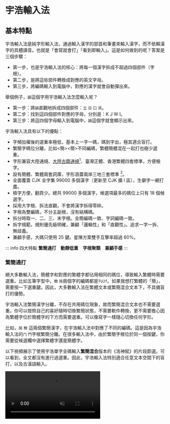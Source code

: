 # 宇浩輸入法

## 基本特點

宇浩輸入法是純字形輸入法，通過輸入漢字的部首和筆畫來輸入漢字，而不依賴漢字的具體讀音。也就是「會寫就會打」「看到即輸入」。這是如何做到的呢？答案是三個步驟：

- 第一步，也是宇浩輸入法的核心：將每一個漢字拆成不超過四個部件（字根）。
- 第二步，是將這些部件轉換成對應的英文字母。
- 第三步，將編碼輸入到電腦中，對應的漢字就會自動彈出來。

舉個例子，`韻`這個字用宇浩輸入法怎麼輸入呢？

- 第一步：將`韻`直觀地拆成四個部件：`立` `日` `口` `貝`。
- 第二步：找到這四個部件對應的字母，分別是：K J W I。
- 第三步：將這四個字母輸入到電腦中，`韻`這個字就會顯示出來。

宇浩輸入法具有以下的優點：

- 字頻加權後的選重率極低，基本上一字一碼，碼到字出，極其適合盲打。
- 繁簡字碼位分離，比如<簡><簡>不同編碼，繁體簡體混在一起打也極少選重。
- 字形兼容大陸通規、[大陸古籍通規](/docs/guji)[^guji_standards]、臺灣正體、香港繁體四套標準，方便檢字。
- 設有簡體、繁體兩套詞庫，字形涵蓋兩岸三地三套標準 [^opencc]。
- 全面覆蓋 CJK 全字集 99000 多個漢字（更新至 CJK 擴 I 區），生僻字一網打盡。
- 檢字方便，翻頁少。總共 99000 多個漢字，候選項最多的碼位上只有 18 個候選字。
- 採用大字根、拆法直觀，不會將漢字拆得零碎。
- 字根為雙編碼，不分主副根，沒有結構碼。
- 拆分時取一、二、三、末字根。全簡編碼一致、字詞編碼一致。
- 拆字規範，規則優先級明確，兼顧「邏輯性」和「直觀性」。追求一字一拆、無歧義。
- 兼顧手感，大碼只使用 25 鍵。星陳方案雙手互擊率超過 60%。

::: info 四大特點
**繁簡通打　動靜低重　字根聚類　兼顧手感**
:::

### 繁簡通打

絕大多數輸入法，簡體字和對應的繁體字都佔用相同的碼位，導致輸入繁體時需要選重。比如五筆字型中，`簡` `简`兩個字的編碼都是`TUJf`。如果我想打繁體的「簡」，需要按一下選重鍵。因此，大多數輸入法在繁體文本或繁簡混合文本下，不具備盲打的優勢。

宇浩輸入法繁簡漢字分離，不存在共用碼位現象，故而繁簡混合文本也不需要選重。你可以按照自己的喜好隨時切換繁簡狀態，不需要軟件轉換，更不需要擔心因為繁體字位於簡體字的下方而需要選重。可以像寫字一樣隨心切換任何字形。

比如，`简` `簡` 這兩個繁簡漢字，在宇浩輸入法中對應了不同的編碼。這是因為宇浩輸入法的`门` `門`字根繁簡分離。在很多輸入法中，由於繁簡字根位於同一個按鍵，你需要從候選欄中選擇繁體字還是簡體字。

以下視頻展示了使用宇浩單字全碼輸入**繁簡混合**版本的《洛神賦》的片段節選。可以看到，全文都沒有進行過選重。因此，宇浩輸入法特別適合任意文本空間下的盲打，以及古漢語輸入。

<video src='/yuhao-example.mp4' loop controls muted/>

### 動靜低重

宇浩輸入法支持繁簡通打，並不代表它犧牲了**只打簡體**或**只打繁體**的性能。我們不妨看一看下面的數據：

- 簡體文本：常用 1500 字全碼無重 [^frequent_characters]。常用 3000 字，全碼 10 組重碼，出簡後無重碼。常用 4500 字，全碼 55 組重碼，出簡後 2 組重碼。**常用 6000 字，全碼 117 組重碼，出簡後 14 組重碼。字頻加權後，全碼下每萬字選重 5 次。**

- 繁體文本：常用 1500 字，全碼 1 組重碼，出簡後無重。常用 3000 字，全碼 24 組重碼，出簡後 4 組重碼。常用 4500 字，全碼 92 組重碼，出簡後 13 組重碼。常用 5700 字，全碼 152 組重碼，出簡後 36 組重碼。字頻加權後，全碼下每萬字選重 15 次。

- 繁簡混合文本 [^mixed_frequency]：前 1500 字，全碼 3 組重碼，出簡後無重。前 3000 字，全碼 13 組重碼，出簡後 3 組重碼。前 6000 字，全碼 131 組重碼，出簡後 16 組重碼。前 9000 字，全碼 365 組重碼，出簡後 92 組重碼。字頻加權後，全碼下每萬字選重 17 次。

要知道，宇浩輸入法只使用了 25 個按鍵，也就是說四碼的編碼空間只有其他 26 鍵輸入法的 85.5%。但是宇浩輸入法在常用繁簡漢字下選重率卻是同類輸入法中最低的。

### 均衡優異

**繁簡通打、動靜低重、字根聚類、兼顧手感**，這是宇浩輸入法的四個基本設計原則，目的在於避免機器學習中的「過擬合問題」，防止輸入法被侷限於特定的文本空間和字形狀態，以期獲得更大的適用性。在保證這四個原則的基礎上，作者還採用了其他的客觀指標作為算法的約束條件，以提高輸入法的整體素質，防止有嚴重的短板產生。做到「整體性能均衡，部分指標優異」。總結如下：

- 單字重碼錶現優異，無論是全碼還是簡碼，在簡化字靜重、簡化字動重、繁體字動重、繁簡混合動重方面都是最低。繁體字和大字集靜重僅次於徐碼。
- 雙手互擊表現突出，在字根分區的限制下，各連續文本雙手互擊率僅次於藍寶石。
- 鍵位效率表現突出，沒有使用 Z 鍵，不僅保證了一定的手感，還確保了輸入平臺的兼容性。
- 字形兼容表現優異，涵蓋兩岸三地四大標準字形（大陸簡體、大陸繁體、臺灣正體、香港繁體），詞庫也兼容了四套標準。真正做到打簡體出簡，打繁出繁。

<!-- ## 適合人群

評價一款輸入法，不能只看重碼率，因為每一款輸入法都有自己的**設計哲學**和**目標用戶**。有優點就必然有缺點，反之亦然。評價一款輸入法的維度，除卻重碼率，還有規則簡易度、字根複雜度、按鍵舒適度、平臺通用性等。這就是為什麼拼音重碼高，但大多數人還是會使用拼音，因為它的學習成本基本為零。選擇學習輸入法，一定要符合自己的需求，要綜合考慮多方面因素，例如，是否願意背較多的字根，是否有打古文、繁體字需求等。

宇浩輸入法的最佳輸入體驗，是採用精簡詞庫（80000 詞左右，同時包括簡體、臺灣繁體、香港繁體、大陸繁體）並配合單字輸入，從而達到極致的確定性，做到完全關閉候選框輸入。以下為宇浩輸入法**最適合**的人群：

- 對繁體字和簡化字都有輸入需求，希望做到繁簡無縫切換，不依賴程序進行轉換的人（中文系學生、經常同兩岸三地人士打交道者、方言愛好者、漢字愛好者等）；或
- 日常主要輸入繁體文本的人（港澳臺用戶）；或
- 日常需要輸入簡體文本，偶爾需要輸入繁體文本和生僻字的人；或
- 熱愛漢字，喜歡一筆一畫寫字的感覺，想要學習傳統漢字的人。 -->

## 聚類和分區

宇浩輸入法的核心是對於漢字的拆分，其次是對於字根排布的設計。字根一共有 200 多個，但字母只有 26 個，因此，每個按鍵上都會有大約 10 個左右的字根。字根如何排布，直接決定了它的學習難度、維護難度、手感、連貫度等等。大體上：

- 對相似字形進行聚類和分區的方案，比亂序排布的方案，學習更加便捷，維護成本更低。比如：「目且貝見」這些都有「目」形的字根，如果安排在一個按鍵上，那麼我們只要記住了其中的一個，就能立刻記住剩下的字根。
- 亂序排布的方案，比對相似字形進行聚類和分區的方案，手感更優。這是因為字根排布的設計中，最大的限制條件就是聚類。解除了這個限制，排布就更加自由，就能在手感上做到更好。
- 三碼的方案，比四碼的方案，思維負擔更小。這是因為四碼方案需要取到字的第三根，這個字根往往深入字的中部，思考起來需要更多時間。
- 四碼的方案，比三碼的方案，重碼更低。這一點不言而喻。

每個人都有自己的偏好。為了照顧不同人群的需求。宇浩輸入法有兩套**官方字根排佈設計**。大家可根據自己的偏好和以前的輸入習慣，選擇其中一個學習。由於這些設計都基於「宇浩拆分」，因此就算後面想試試其他的設計，也只用幾天就能適應。

### 宇浩·星陳

**宇浩·星陳**是官方字根排佈設計，採用了字根聚類同鍵排布模式（類似鄭碼、徐碼）。字形相似的字根會被聚攏在一道，排布在 25 個鍵位上。方案名取自《尚書大傳》之「明明上天，爛然星陳」。

由於大量字形相近的字根被放在了一個按鍵上，它對於初學者極為友好，可以通過聯想記憶法，以「組」為單位來記憶。比如：

- `目且貝見`和`日曰早`都在 J 上。
- `亦文（夂）亥（豕）亡方`都在 T 上。

![yustar](/yustar.png)

### 宇浩·光華

**宇浩·光華**是官方字根排佈設計，採用了字根首筆分區排布模式（類似五筆、真碼）。依據字根第一筆的筆畫，分佈在橫豎撇捺折五區中。其中橫區 6 鍵，豎區 5 鍵，撇區 6 鍵，捺區 4 鍵，折區 4 鍵。方案名取自《尚書大傳》之「日月光華，旦復旦兮」。

由於字根按照首筆筆畫進行分區，適合有五筆經驗的用戶。

![宇浩輸入法宋體字根圖](/yulight.webp)

兩個方案的區別，可參見以下表格。

| 特點                       | 宇浩·光華 | 宇浩·星陳 |
| :------------------------- | :-------- | :-------- |
| 使用最新版本**宇浩拆分**   | ✅         | ✅         |
| 支持到 CJK ext-I           | ✅         | ✅         |
| 兼容臺灣字形拆分           | ✅         | ✅         |
| 繁簡通打低極選重率 (<0.2%) | ✅         | ✅         |
| 字根雙編碼                 | ✅         | ✅         |
| 附屬根比代表根多補一碼     | ✅         | ❌         |
| 大碼使用 Z 鍵              | ❌         | ❌         |
| 小碼使用 Z 鍵              | ❌         | ✅         |
| 相似字形字根同分區聚類     | ✅         | ❌         |
| 相似字形字根同大碼聚類     | ❌         | ✅         |
| 小碼使用拼音中的字母       | ✅         | ✅         |
| 小碼 >85% 使用拼音首字母   | ❌         | ✅         |
| 雙手互擊率 >60%            | ❌         | ✅         |
| 嚴格優化鍵位分佈           | ❌         | ✅         |
| Z 鍵反查                   | ✅         | ✅         |

### 第三方衍生

基於宇浩輸入法的拆分，部分用戶還創制了其他的**衍生方案**。

#### 吉旦餅

[**吉旦餅**](https://lost-melody.github.io/wafel)，是阿吉、王牌餅乾發起的一項衍生方案。它採用亂序字根設計、三碼定長、延遲頂字。「吉旦餅」這個名字，來自三名主要開發人：阿吉，forFudan，王牌餅乾。取義於 華夫餅 (wafel)，其漢語翻譯應有「雞蛋餅」之義。

輸入三碼後，對應的三碼單字不會上屏，而是將此漢字暫留在預選區，等到第七碼的時候，才頂出第一字。每輸入四碼時，進入臨時四碼模式，可以選擇 Tab 上屏對應的四碼單字。因此可看作加強版的「五三頂」輸入法。

雞蛋餅不取第三字根，故而拆分起來更加簡單，思維壓力較小。三碼一字，也使得輸入的節奏非常舒服。

<!-- 
| 特點                       | 宇浩·星陳 | 吉旦餅                |
| :------------------------- | :-------- | :-------------------- |
| 使用最新版本**宇浩拆分**   | ✅         | ✅                     |
| 支持到 CJK ext-I           | ✅         | （四碼模式下）          |
| 兼容臺灣字形拆分           | ✅         | ❌                     |
| 字根雙編碼                 | ✅         | ✅                     |
| 三碼方案                   | ❌         | ✅                     |
| 四碼方案                   | ✅         | （支持四碼加 Tab 鍵輸入） |
| 單字派碼長                 | ~3.15     | ~2.65                 |
| 一簡二簡個數               | ~600      | ~50                   |
| 繁簡通打低極選重率 (<0.2%) | ✅         | （四碼模式下）          |
| 大碼使用 Z 鍵              | ❌         | ✅                     |
| 小碼使用 Z 鍵              | ✅         | ✅                     |
| 相似字形字根同大碼聚類     | ✅         | ❌                     |
| 小碼使用拼音中的字母       | ✅         | ❌                     |
| 小碼 >85% 使用拼音首字母   | ✅         | ❌                     |
| 雙手互擊率 >60%            | ✅         | ✅                     |
| 嚴格優化鍵位分佈           | ✅         | ✅                     |
| Z 鍵反查                   | ✅         | ❌                     |
 -->

#### 卿雲爛兮

[**卿雲爛兮**](https://zhuyuhao.com/yujoy)，是錢多多發起的一項衍生方案，特點是**亂序、單編、消滅小碼**。方案名取自《尚書大傳》之「卿雲爛兮，糺縵縵兮」。取碼規則共兩條：

1. 依次取第一、二、三、末字根對應的編碼；
2. 不足四碼時，輸入一個補碼，即末根讀音。

<!-- 
所以，根據字根數量，有以下幾種形式。設首根為 A，次根為 B，三根為 C，末根為 Z，讀音為 p。

1. 單根字：Zp
2. 雙根字：AZp
3. 三根字：ABZp
4. 多根字：ABCZ -->

<!-- 本方案的**補碼**，是末根的讀音首字母，唯一的例外是高頻「口」字根。 -->

<!-- {: .highlight }
卿雲取碼歌訣  
一二三末取字根　單根成字即自身  
雙根便作首和末　三根首二同末存  
字根表中找編碼　二十五鍵莫看岔  
依次填入根字母　不足四碼加補碼  
補碼就是末根音　以下法則心裡記  
魚化ｖ來衣作ｉ　口補ｖ外無特例  

| 末根補碼 | 規則                    | 舉例                    |
| :------- | :---------------------- | ----------------------- |
| v        | 頻率最高的字根，補碼為 v | 口                      |
| v        | 讀音為 ㄩ 的，補碼為 v  | 魚魚雨禺予 月曰         |
| i        | 讀音為 ㄧ 的，補碼為 i  | 一乙已乂弋亦衤 言羊用夭 |

字根是有限的，因此本方案依舊是純形方案，不是形音方案。 -->

由於字根採用亂序設計，卿雲同時兼顧了極低的選重率、優秀的手感、和簡單的規則。其關鍵數據如下：

- 簡體動態選重率 0.08%
- 繁體動態選重率 0.08%
- 繁簡混合動態選重率 0.135%
- 全碼速度當量 1.27，簡碼速度當量 1.28
- 單字平均雙手互擊率 > 65%，連續文本雙手互擊率 > 45%

<!-- 以下為本方案的字根圖。可能作為末根的生僻部首，圖上標註其讀音，以供參考： -->

<!-- [![yujoy](../yujoy/image/yujoy.png)](../yujoy/image/yujoy.png) -->

## 數據對比

關於本輸入法的相關指標的定義、數據統計、同類型輸入法對比，可參見文章 [《常見輸入法重碼數據》](/docs/statistics)。

## 開發細節

關於本輸入法的算法、指標、代碼實現，可參見文章 [《宇浩輸入法開發技術文檔》](/docs/technical)。

::: info 宇浩方案的哲學
宇浩方案的哲學是：**實用**、**直觀**、**科學**、**理性**。實用，指的是完全以輸入而非檢字進行設計；直觀，指的是對漢字的拆分直觀易懂，不破壞漢字的美感；科學，指的是對於編碼和簡碼的設計科學合理，符合統計頻率，使用量化指標而非感性體驗；理性，指的是拆字規則邏輯嚴明、沒有二義，也指社群抱著理性和開放的態度去面對批評和建議，積極修正存在矛盾的、不正確的拆分。
:::

## 鳴謝

本輸入法的設計製作主要借鑑了三個前輩輸入法的優點，在這裡向他們的作者表示極大的敬意和感謝。它們包括：

- 鄭碼的大字根、雙編碼設計。通過「位碼」而非「結構碼」來挖掘首根的信息。
- 徐碼對於繁簡通打的支持，以及小碼從拼音字母中選取的特點。使用音託不僅方便記憶，也可以達到更佳的離散。
- 五筆字型字根分區排布、不使用 Z 鍵的特徵。分區排布方便對於字根的記憶，Z 鍵空出後利於手感，還能用於其他功能，方便各平臺通用。

在輸入法的製作過程中，不少夥伴提出了大量寶貴的意見和建議，幫助它不斷優化進步。特此致以極大的謝意。

- 錢多多為輸入法的推廣作出大量的努力。還繪製了黑體的字根圖、設計了輸入法的 Logo 和 Android 上的定製方案。可謂「首席藝術委員」。
- 阿吉始終鼓勵作者開發一款新的輸入法，他的很多觀點和設計哲學同作者不謀而合，也堅定了宇浩輸入法講客觀、講實用的理念。他為輸入法的字根規律性和易學性提出了大量建議，使折區字根的排布上了一個臺階。可謂「首席哲學委員」。
- 宋天為輸入法的規則的完善提出了大量意見和建議，找出了很多拆分上的不合理之處，尤其是在大字集的拆分上，他的建議至關重要，也使宇浩輸入法在常用字集內拆分無二義、規則無矛盾。可謂「首席拆分委員」。
- 王牌餅乾不僅設計了非常好用的「宇浩三碼頂」方案，還為 RIME 方案編寫了優秀的 Lua 代碼。可謂「首席技術委員」。

還有不少朋友為輸入法的優化提出了寶貴的意見和建議，此處不一一致謝。

::: info 有聯為證：
>漢字十萬，豈宇浩獨收八九？  
>字根兩百，因諸君而改二三。
:::

## 腳註

[^frequent_characters]: 「最常用漢字」的定義依賴於文本空間。關於本測評中所用的字頻數據的來源，[請參閱此頁面](/docs/statistics)。

[^guji_standards]: 中華人民共和國國家標準《古籍印刷通用字規範字形表》（GB/Z 40637-2021）：[https://openstd.samr.gov.cn/bzgk/gb/newGbInfo?hcno=52E2DE28D439C1937EE09AE4B5AA615B](https://openstd.samr.gov.cn/bzgk/gb/newGbInfo?hcno=52E2DE28D439C1937EE09AE4B5AA615B)

[^mixed_frequency]: 這裡的繁簡混合字頻來源於簡體字頻和繁體字頻。假設一個人一半時間打簡體，一半時間打繁體，那麼便適用於此數據。

[^opencc]: 兩岸三地三套標準包括：大陸簡體、大陸繁體、臺灣正體。另外，宇浩輸入法還兼容符合 OpenCC 用字標準的詞語。
